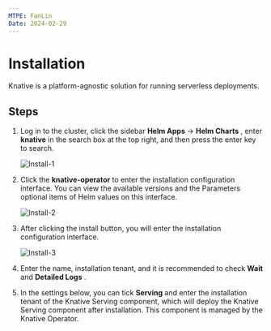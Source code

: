 ```yaml
---
MTPE: FanLin
Date: 2024-02-29
---
```


# Installation

Knative is a platform-agnostic solution for running serverless deployments.

## Steps

1. Log in to the cluster, click the sidebar __Helm Apps__ → __Helm Charts__ , enter __knative__ in the search box at the top right, and then press the enter key to search.

    ![Install-1](../../images/knative-install-1.png)

2. Click the __knative-operator__ to enter the installation configuration interface. You can view the available versions and the Parameters optional items of Helm values on this interface.

    ![Install-2](../../images/knative-install-2.png)

3. After clicking the install button, you will enter the installation configuration interface.

    ![Install-3](../../images/knative-install-3.png)

4. Enter the name, installation tenant, and it is recommended to check __Wait__ and __Detailed Logs__ .

5. In the settings below, you can tick __Serving__ and enter the installation tenant of the Knative Serving component, which will deploy the Knative Serving component after installation. This component is managed by the Knative Operator.
